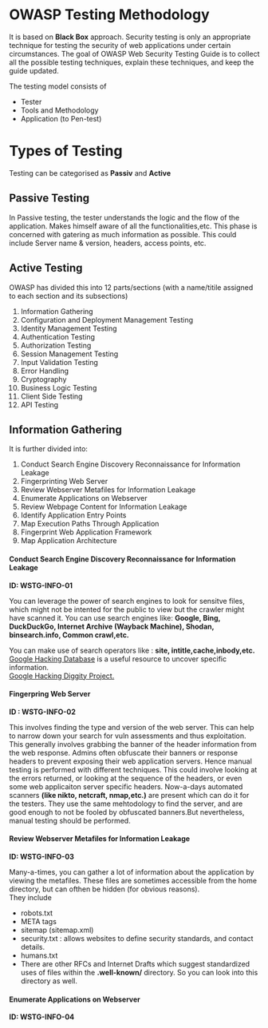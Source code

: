 <h1>OWASP Testing Methodology</h1>
<p>It is based on <b>Black Box</b> approach. Security testing is only an appropriate technique for testing the security of web applications under
certain circumstances. The goal of OWASP Web Security Testing Guide is to collect all the possible testing techniques, explain these techniques,
and keep the guide updated.</p>
<p>The testing model consists of</p>
<ul>
  <li>Tester</li>
  <li>Tools and Methodology</li>
  <li>Application (to Pen-test)</li>
</ul>

<h1>Types of Testing</h1>
<p>Testing can be categorised as <b>Passiv</b> and <b>Active</b></p>
<h2>Passive Testing</h2>
<p>In Passive testing, the tester understands the logic and the flow of the application. Makes himself aware of all the functionalities,etc. 
This phase is concerned with gatering as much information as possible. This could include Server name & version, headers, access points, etc.</p>
<h2>Active Testing</h2>
<p>OWASP has divided this into 12 parts/sections (with a name/titile assigned to each section and its subsections)</p>
<ol>
  <li>Information Gathering</li>
  <li>Configuration and Deployment Management Testing</li>
  <li>Identity Management Testing</li>
  <li>Authentication Testing</li>
  <li>Authorization Testing</li>
  <li>Session Management Testing</li>
  <li>Input Validation Testing</li>
  <li>Error Handling</li>
  <li>Cryptography</li>
  <li>Business Logic Testing</li>
  <li>Client Side Testing</li>
  <li>API Testing</li>
</ol>

<h2>Information Gathering</h2>
<p>It is further divided into: </p>
<ol>
  <li>Conduct Search Engine Discovery Reconnaissance for Information Leakage</li>
  <li>Fingerprinting Web Server</li>
  <li>Review Webserver Metafiles for Information Leakage</li>
  <li>Enumerate Applications on Webserver</li>
  <li>Review Webpage Content for Information Leakage</li>
  <li>Identify Application Entry Points</li>
  <li>Map Execution Paths Through Application</li>
  <li>Fingerprint Web Application Framework</li>
  <li>Map Application Architecture</li>
</ol>
<h4>Conduct Search Engine Discovery Reconnaissance for Information Leakage</h4>
<p><b>ID: WSTG-INFO-01</b></p>
<p>You can leverage the power of search engines to look for sensitve files, which might not be intented for the public to view but the crawler might have scanned it.
  You can use search engines like: <b>Google, Bing, DuckDuckGo, Internet Archive (Wayback Machine), Shodan, binsearch.info, Common crawl,etc.</b></p>
<p>You can make use of search operators like : <b>site, intitle,cache,inbody,etc.</b> <a href="https://www.exploit-db.com/google-hacking-database">Google Hacking Database</a> 
  is a useful resource to uncover specific information. <br> <a href="https://resources.bishopfox.com/resources/tools/google-hacking-diggity/">Google Hacking Diggity Project.</a></p>

<h4>Fingerpring Web Server</h4>
<p><b>ID : WSTG-INFO-02</b></p>
<p>This involves finding the type and version of the web server. This can help to narrow down your search for vuln assessments and thus exploitation.
  This generally involves grabbing the banner of the header information from the web response. Admins often obfuscate their banners or response headers to prevent exposing their web application servers.
  Hence manual testing is performed with different techniques. This could involve looking at the errors returned, or looking at the sequence of the headers, or even some web applicaiton server specific headers.
  Now-a-days automated scanners <b>(like nikto, netcraft, nmap,etc.)</b> are present which can do it for the testers. They use the same mehtodology to find the server, and are good enough to not be fooled by obfuscated banners.But nevertheless, manual testing should be performed.
</p>
<h4>Review Webserver Metafiles for Information Leakage</h4>
<p><b>ID: WSTG-INFO-03</b></p>
<p>Many-a-times, you can gather a lot of information about the application by viewing the metafiles. These files are sometimes accessible from the home directory, 
but can ofthen be hidden (for obvious reasons).<br>
They include</p>
<ul>
  <li>robots.txt</li>
  <li>META tags</li>
  <li>sitemap (sitemap.xml)</li>
  <li>security.txt : allows websites to define security standards, and contact details.</li>
  <li>humans.txt</li>
  <li>There are other RFCs and Internet Drafts which suggest standardized uses of files within the <b>.well-known/</b> directory. So you can look into this directory as well.</li>
</ul>
<h4>Enumerate Applications on Webserver</h4>
<p><b>ID: WSTG-INFO-04</b></p>
<p></p>


